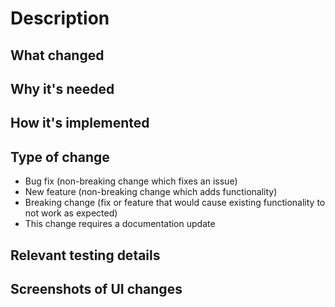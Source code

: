 # Description


## What changed


## Why it's needed


## How it's implemented


## Type of change

- Bug fix (non-breaking change which fixes an issue)
- New feature (non-breaking change which adds functionality)
- Breaking change (fix or feature that would cause existing functionality to not work as expected)
- This change requires a documentation update

## Relevant testing details


## Screenshots of UI changes

